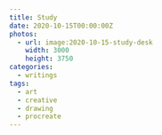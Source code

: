 ```yaml
---
title: Study
date: 2020-10-15T00:00:00Z
photos:
  - url: image:2020-10-15-study-desk
    width: 3000
    height: 3750
categories:
  - writings
tags:
  - art
  - creative
  - drawing
  - procreate
---
```

